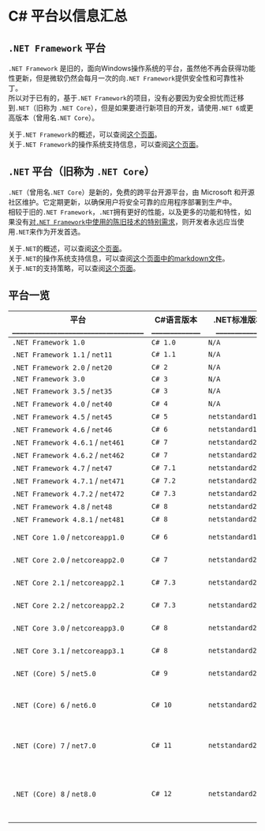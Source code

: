 # C# 平台以信息汇总

## `.NET Framework` 平台

`.NET Framework` 是旧的，面向Windows操作系统的平台，虽然他不再会获得功能性更新，但是微软仍然会每月一次的向`.NET Framework`提供安全性和可靠性补丁。  
所以对于已有的，基于`.NET Framework`的项目，没有必要因为安全担忧而迁移到`.NET`（旧称为 `.NET Core`），但是如果要进行新项目的开发，请使用`.NET 6`或更高版本（曾用名`.NET Core`）。  

关于`.NET Framework`的概述，可以查阅[这个页面](https://learn.microsoft.com/zh-cn/dotnet/framework/get-started/overview)。  
关于`.NET Framework`的操作系统支持信息，可以查阅[这个页面](https://learn.microsoft.com/zh-cn/dotnet/framework/get-started/system-requirements)。  

## `.NET` 平台（旧称为 `.NET Core`）

`.NET`（曾用名`.NET Core`）是新的，免费的跨平台开源平台，由 Microsoft 和开源社区维护。它定期更新，以确保用户将安全可靠的应用程序部署到生产中。  
相较于旧的`.NET Framework`，`.NET`拥有更好的性能，以及更多的功能和特性，如果没有[对`.NET Framework`中使用的陈旧技术的特别需求](https://learn.microsoft.com/zh-cn/dotnet/standard/choosing-core-framework-server#when-to-choose-net-framework)，则开发者永远应当使用`.NET`来作为开发首选。  

关于`.NET`的概述，可以查阅[这个页面](https://learn.microsoft.com/zh-cn/dotnet/core/introduction)。  
关于`.NET`的操作系统支持信息，可以查阅[这个页面中的markdown文件](https://github.com/search?q=repo%3Adotnet%2Fcore+path%3Asupported-os.md&type=code)。  
关于`.NET`的支持策略，可以查阅[这个页面](https://dotnet.microsoft.com/zh-cn/platform/support/policy)。  

## 平台一览

|平台<br>___________________________________|C#语言版本<br>_____________|.NET标准版本<br>____________|操作系统支持<br>_______________________|
|-|-|-|-|
|`.NET Framework 1.0`|`C# 1.0`|`N/A`|`Visual Studio .NET`|
|`.NET Framework 1.1` / `net11`|`C# 1.1`|`N/A`|`Windows Server 2003`|
|`.NET Framework 2.0` / `net20`|`C# 2`|`N/A`|`Windows Server 2003+`|
|`.NET Framework 3.0`|`C# 3`|`N/A`|`Windows Vista+`|
|`.NET Framework 3.5` / `net35`|`C# 3`|`N/A`|`Windows Vista+`|
|`.NET Framework 4.0` / `net40`|`C# 4`|`N/A`|`Windows Vista+`|
|`.NET Framework 4.5` / `net45`|`C# 5`|`netstandard1.1+`|`Windows Vista+`|
|`.NET Framework 4.6` / `net46`|`C# 6`|`netstandard1.3+`|`Windows Vista+`|
|`.NET Framework 4.6.1` / `net461`|`C# 7`|`netstandard2.0+`|`Windows 7+`|
|`.NET Framework 4.6.2` / `net462`|`C# 7`|`netstandard2.0+`|`Windows 7+`|
|`.NET Framework 4.7` / `net47`|`C# 7.1`|`netstandard2.0+`|`Windows 7+`|
|`.NET Framework 4.7.1` / `net471`|`C# 7.2`|`netstandard2.0+`|`Windows 7+`|
|`.NET Framework 4.7.2` / `net472`|`C# 7.3`|`netstandard2.0+`|`Windows 7+`|
|`.NET Framework 4.8` / `net48`|`C# 8`|`netstandard2.0+`|`Windows 7+`|
|`.NET Framework 4.8.1` / `net481`|`C# 8`|`netstandard2.0+`|`Windows 10 20H2+`|
|`.NET Core 1.0` / `netcoreapp1.0`|`C# 6`|`netstandard1.6+`|`Windows 7 SP1+` / `macOS 10.11+` / `Linux`|
|`.NET Core 2.0` / `netcoreapp2.0`|`C# 7`|`netstandard2.0+`|`Windows 7 SP1+` / `macOS 10.12+` / `Linux`|
|`.NET Core 2.1` / `netcoreapp2.1`|`C# 7.3`|`netstandard2.0+`|`Windows 7 SP1+` / `macOS 10.12+` / `Linux`|
|`.NET Core 2.2` / `netcoreapp2.2`|`C# 7.3`|`netstandard2.0+`|`Windows 7 SP1+` / `macOS 10.12+` / `Linux`|
|`.NET Core 3.0` / `netcoreapp3.0`|`C# 8`|`netstandard2.1`|`Windows 7 SP1+` / `macOS 10.13+` / `Linux`|
|`.NET Core 3.1` / `netcoreapp3.1`|`C# 8`|`netstandard2.1`|`Windows 7 SP1+` / `macOS 10.15+` / `Linux`|
|`.NET (Core) 5` / `net5.0`|`C# 9`|`netstandard2.1`|`Windows 7 SP1+` / `macOS 10.15+` / `Linux`|
|`.NET (Core) 6` / `net6.0`|`C# 10`|`netstandard2.1`|`Windows 7 SP1+` / `macOS 10.15+` / `Linux` / `Android API 21+` / `iOS 10.0+`|
|`.NET (Core) 7` / `net7.0`|`C# 11`|`netstandard2.1`|`Windows 10 1607+` / `macOS 10.15+` / `Linux` / `Android API 21+` / `iOS 10.0+`|
|`.NET (Core) 8` / `net8.0`|`C# 12`|`netstandard2.1`|`Windows 10 1607+` / `macOS 12+` / `Linux` / `Android API 21+` / `iOS, iOS Simulator, tvOS, tvOS Simulator, MacCatalyst 12.0+`|
